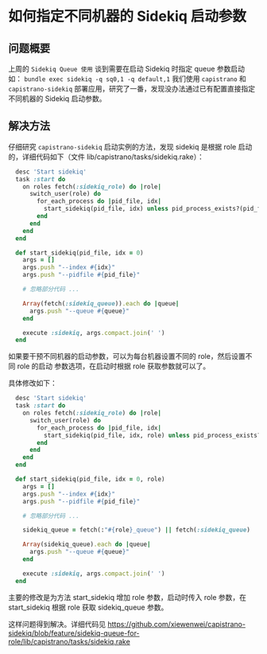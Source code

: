 
# 如何指定不同机器的 Sidekiq 启动参数

## 问题概要

上周的 `Sidekiq Queue 使用` 谈到需要在启动 Sidekiq 时指定 queue 参数启动
如： `bundle exec sidekiq -q sq0,1 -q default,1`
我们使用 `capistrano` 和 `capistrano-sidekiq` 部署应用，研究了一番，发现没办法通过已有配置直接指定不同机器的 Sidekiq 启动参数。

## 解决方法

仔细研究 `capistrano-sidekiq` 启动实例的方法，发现 sidekiq 是根据 role 启动的，详细代码如下（文件 lib/capistrano/tasks/sidekiq.rake）：
```ruby
  desc 'Start sidekiq'
  task :start do
    on roles fetch(:sidekiq_role) do |role|
      switch_user(role) do
        for_each_process do |pid_file, idx|
          start_sidekiq(pid_file, idx) unless pid_process_exists?(pid_file)
        end
      end
    end
  end
```
```ruby
  def start_sidekiq(pid_file, idx = 0)
    args = []
    args.push "--index #{idx}"
    args.push "--pidfile #{pid_file}"

    # 忽略部分代码 ...

    Array(fetch(:sidekiq_queue)).each do |queue|
      args.push "--queue #{queue}"
    end

    execute :sidekiq, args.compact.join(' ')
  end
```

如果要干预不同机器的启动参数，可以为每台机器设置不同的 role，然后设置不同 role 的启动 参数选项，在启动时根据 role 获取参数就可以了。

具体修改如下：

```ruby
  desc 'Start sidekiq'
  task :start do
    on roles fetch(:sidekiq_role) do |role|
      switch_user(role) do
        for_each_process do |pid_file, idx|
          start_sidekiq(pid_file, idx, role) unless pid_process_exists?(pid_file)
        end
      end
    end
  end
```
```ruby
  def start_sidekiq(pid_file, idx = 0, role)
    args = []
    args.push "--index #{idx}"
    args.push "--pidfile #{pid_file}"

    # 忽略部分代码 ...

    sidekiq_queue = fetch(:"#{role}_queue") || fetch(:sidekiq_queue)

    Array(sidekiq_queue).each do |queue|
      args.push "--queue #{queue}"
    end

    execute :sidekiq, args.compact.join(' ')
  end
```

主要的修改是为方法 start_sidekiq 增加 role 参数，启动时传入 role 参数，在 start_sidekiq 根据 role 获取 sidekiq_queue 参数。

这样问题得到解决。详细代码见 https://github.com/xiewenwei/capistrano-sidekiq/blob/feature/sidekiq-queue-for-role/lib/capistrano/tasks/sidekiq.rake
